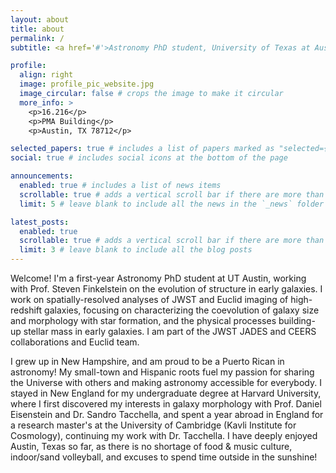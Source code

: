 ```yaml
---
layout: about
title: about
permalink: /
subtitle: <a href='#'>Astronomy PhD student, University of Texas at Austin</a>

profile:
  align: right
  image: profile_pic_website.jpg
  image_circular: false # crops the image to make it circular
  more_info: >
    <p>16.216</p>
    <p>PMA Building</p>
    <p>Austin, TX 78712</p>

selected_papers: true # includes a list of papers marked as "selected={true}"
social: true # includes social icons at the bottom of the page

announcements:
  enabled: true # includes a list of news items
  scrollable: true # adds a vertical scroll bar if there are more than 3 news items
  limit: 5 # leave blank to include all the news in the `_news` folder

latest_posts:
  enabled: true
  scrollable: true # adds a vertical scroll bar if there are more than 3 new posts items
  limit: 3 # leave blank to include all the blog posts
---
```


Welcome! I'm a first-year Astronomy PhD student at UT Austin, working with Prof. Steven Finkelstein on the evolution of structure in early galaxies. I work on spatially-resolved analyses of JWST and Euclid imaging of high-redshift galaxies, focusing on characterizing the coevolution of galaxy size and morphology with star formation, and the physical processes building-up stellar mass in early galaxies. I am part of the JWST JADES and CEERS collaborations and Euclid team. 

I grew up in New Hampshire, and am proud to be a Puerto Rican in astronomy! My small-town and Hispanic roots fuel my passion for sharing the Universe with others and making astronomy accessible for everybody. I stayed in New England for my undergraduate degree at Harvard University, where I first discovered my interests in galaxy morphology with Prof. Daniel Eisenstein and Dr. Sandro Tacchella, and spent a year abroad in England for a research master's at the University of Cambridge (Kavli Institute for Cosmology), continuing my work with Dr. Tacchella. I have deeply enjoyed Austin, Texas so far, as there is no shortage of food & music culture, indoor/sand volleyball, and excuses to spend time outside in the sunshine!
